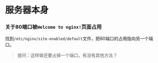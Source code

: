 # 服务器本身

### 关于80端口被`Welcome to nginx!`页面占用

找到`/etc/nginx/site-enabled/default`文件，把80端口的占用指向另一个端口。

> 提问：这样做还要占掉一个端口，有没有其他方法？